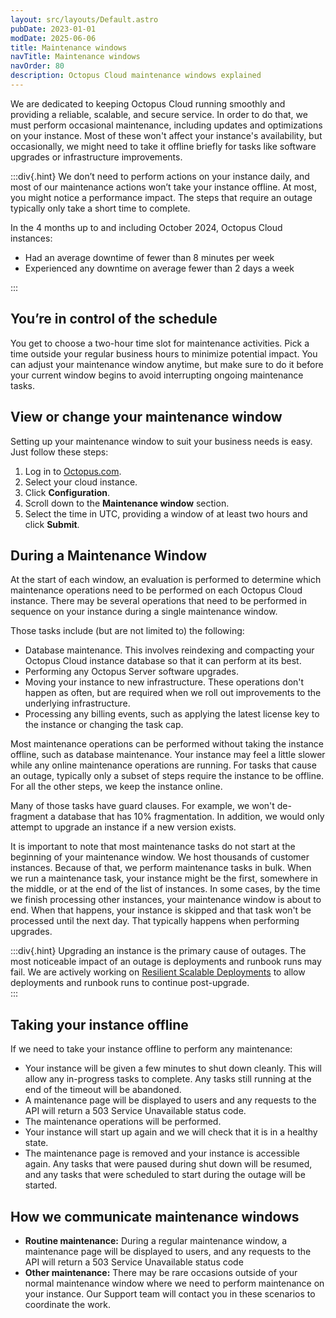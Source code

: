 ```yaml
---
layout: src/layouts/Default.astro
pubDate: 2023-01-01
modDate: 2025-06-06
title: Maintenance windows
navTitle: Maintenance windows
navOrder: 80
description: Octopus Cloud maintenance windows explained
---
```


We are dedicated to keeping Octopus Cloud running smoothly and providing a reliable, scalable, and secure service. In order to do that, we must perform occasional maintenance, including updates and optimizations on your instance.
Most of these won't affect your instance's availability, but occasionally, we might need to take it offline briefly for tasks like software upgrades or infrastructure improvements.

:::div{.hint}
We don’t need to perform actions on your instance daily, and most of our maintenance actions won’t take your instance offline. At most, you might notice a performance impact. The steps that require an outage typically only take a short time to complete.

In the 4 months up to and including October 2024, Octopus Cloud instances:

- Had an average downtime of fewer than 8 minutes per week
- Experienced any downtime on average fewer than 2 days a week

:::

## You’re in control of the schedule

You get to choose a two-hour time slot for maintenance activities. Pick a time outside your regular business hours to minimize potential impact.
You can adjust your maintenance window anytime, but make sure to do it before your current window begins to avoid interrupting ongoing maintenance tasks.

## View or change your maintenance window

Setting up your maintenance window to suit your business needs is easy. Just follow these steps:

1. Log in to [Octopus.com](https://octopus.com).
2. Select your cloud instance.
3. Click **Configuration**.
4. Scroll down to the **Maintenance window** section.
5. Select the time in UTC, providing a window of at least two hours and click **Submit**.

## During a Maintenance Window

At the start of each window, an evaluation is performed to determine which maintenance operations need to be performed on each Octopus Cloud instance. There may be several operations that need to be performed in sequence on your instance during a single maintenance window.

Those tasks include (but are not limited to) the following:

- Database maintenance. This involves reindexing and compacting your Octopus Cloud instance database so that it can perform at its best.
- Performing any Octopus Server software upgrades.
- Moving your instance to new infrastructure. These operations don't happen as often, but are required when we roll out improvements to the underlying infrastructure.
- Processing any billing events, such as applying the latest license key to the instance or changing the task cap.

Most maintenance operations can be performed without taking the instance offline, such as database maintenance. Your instance may feel a little slower while any online maintenance operations are running.  For tasks that cause an outage, typically only a subset of steps require the instance to be offline. For all the other steps, we keep the instance online.

Many of those tasks have guard clauses. For example, we won't de-fragment a database that has 10% fragmentation. In addition, we would only attempt to upgrade an instance if a new version exists.

It is important to note that most maintenance tasks do not start at the beginning of your maintenance window. We host thousands of customer instances. Because of that, we perform maintenance tasks in bulk. When we run a maintenance task, your instance might be the first, somewhere in the middle, or at the end of the list of instances. In some cases, by the time we finish processing other instances, your maintenance window is about to end. When that happens, your instance is skipped and that task won't be processed until the next day. That typically happens when performing upgrades.

:::div{.hint}
Upgrading an instance is the primary cause of outages. The most noticeable impact of an outage is deployments and runbook runs may fail. We are actively working on [Resilient Scalable Deployments](https://roadmap.octopus.com/c/95-alpha-program-resilient-scalable-deployments-in-octopus-cloud) to allow deployments and runbook runs to continue post-upgrade.  
:::

## Taking your instance offline

If we need to take your instance offline to perform any maintenance:

- Your instance will be given a few minutes to shut down cleanly. This will allow any in-progress tasks to complete. Any tasks still running at the end of the timeout will be abandoned.
- A maintenance page will be displayed to users and any requests to the API will return a 503 Service Unavailable status code.
- The maintenance operations will be performed.
- Your instance will start up again and we will check that it is in a healthy state.
- The maintenance page is removed and your instance is accessible again. Any tasks that were paused during shut down will be resumed, and any tasks that were scheduled to start during the outage will be started.

## How we communicate maintenance windows

- **Routine maintenance:** During a regular maintenance window, a maintenance page will be displayed to users, and any requests to the API will return a 503 Service Unavailable status code
- **Other maintenance:** There may be rare occasions outside of your normal maintenance window where we need to perform maintenance on your instance. Our Support team will contact you in these scenarios to coordinate the work.
